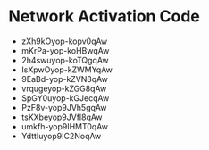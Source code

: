 # Network Activation Code
* zXh9kOyop-kopv0qAw
* mKrPa-yop-koHBwqAw
* 2h4swuyop-koTQgqAw
* IsXpwOyop-kZWMYqAw
* 9EaBd-yop-kZVN8qAw
* vrqugeyop-kZGG8qAw
* SpGY0uyop-kGJecqAw
* PzF8v-yop9JVh5gqAw
* tsKXbeyop9JVfl8qAw
* umkfh-yop9IHMT0qAw
* YdttIuyop9IC2NoqAw